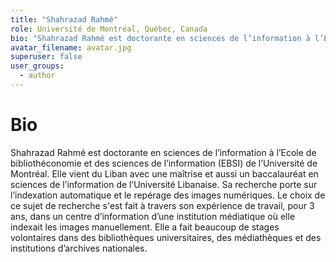 ```yaml
---
title: "Shahrazad Rahmé"
role: Université de Montréal, Québec, Canada
bio: "Shahrazad Rahmé est doctorante en sciences de l’information à l’Ecole de bibliothéconomie et des sciences de l’information (EBSI) de l’Université de Montréal. Elle vient du Liban avec une maîtrise et aussi un baccalauréat en sciences de l’information de l’Université Libanaise. Sa recherche porte sur l’indexation automatique et le repérage des images numériques. Le choix de ce sujet de recherche s'est fait à travers son expérience de travail, pour 3 ans, dans un centre d’information d’une institution médiatique où elle indexait les images manuellement. Elle a fait beaucoup de stages volontaires dans des bibliothèques universitaires, des médiathèques et des institutions d’archives nationales."
avatar_filename: avatar.jpg
superuser: false
user_groups:
  - author
---
```


# Bio
Shahrazad Rahmé est doctorante en sciences de l’information à l’Ecole de bibliothéconomie et des sciences de l’information (EBSI) de l’Université de Montréal. Elle vient du Liban avec une maîtrise et aussi un baccalauréat en sciences de l’information de l’Université Libanaise. Sa recherche porte sur l’indexation automatique et le repérage des images numériques. Le choix de ce sujet de recherche s'est fait à travers son expérience de travail, pour 3 ans, dans un centre d’information d’une institution médiatique où elle indexait les images manuellement. Elle a fait beaucoup de stages volontaires dans des bibliothèques universitaires, des médiathèques et des institutions d’archives nationales. 